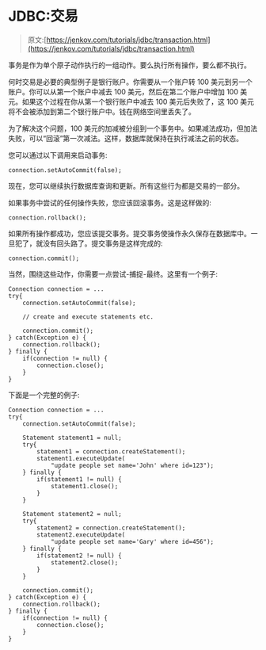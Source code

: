 # JDBC:交易

> 原文:[https://jenkov.com/tutorials/jdbc/transaction.html](https://jenkov.com/tutorials/jdbc/transaction.html)

事务是作为单个原子动作执行的一组动作。要么执行所有操作，要么都不执行。

何时交易是必要的典型例子是银行账户。你需要从一个账户转 100 美元到另一个账户。你可以从第一个账户中减去 100 美元，然后在第二个账户中增加 100 美元。如果这个过程在你从第一个银行账户中减去 100 美元后失败了，这 100 美元将不会被添加到第二个银行账户中。钱在网络空间里丢失了。

为了解决这个问题，100 美元的加减被分组到一个事务中。如果减法成功，但加法失败，可以“回滚”第一次减法。这样，数据库就保持在执行减法之前的状态。

您可以通过以下调用来启动事务:

```
connection.setAutoCommit(false);

```

现在，您可以继续执行数据库查询和更新。所有这些行为都是交易的一部分。

如果事务中尝试的任何操作失败，您应该回滚事务。这是这样做的:

```
connection.rollback();

```

如果所有操作都成功，您应该提交事务。提交事务使操作永久保存在数据库中。一旦犯了，就没有回头路了。提交事务是这样完成的:

```
connection.commit();

```

当然，围绕这些动作，你需要一点尝试-捕捉-最终。这里有一个例子:

```
Connection connection = ...
try{
    connection.setAutoCommit(false);

    // create and execute statements etc.

    connection.commit();
} catch(Exception e) {
    connection.rollback();
} finally {
    if(connection != null) {
        connection.close();
    }
}

```

下面是一个完整的例子:

```
Connection connection = ...
try{
    connection.setAutoCommit(false);

    Statement statement1 = null;
    try{
        statement1 = connection.createStatement();
        statement1.executeUpdate(
            "update people set name='John' where id=123");
    } finally {
        if(statement1 != null) {
            statement1.close();
        }
    }

    Statement statement2 = null;
    try{
        statement2 = connection.createStatement();
        statement2.executeUpdate(
            "update people set name='Gary' where id=456");
    } finally {
        if(statement2 != null) {
            statement2.close();
        }
    }

    connection.commit();
} catch(Exception e) {
    connection.rollback();
} finally {
    if(connection != null) {
        connection.close();
    }
}

```
